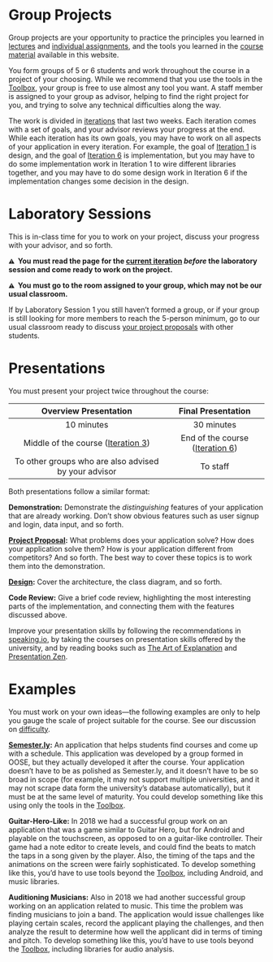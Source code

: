 # Group Projects

Group projects are your opportunity to practice the principles you learned in [lectures](/#lectures) and [individual assignments](/#individual-assignments), and the tools you learned in the [course material](/#course-material) available in this website.

You form groups of 5 or 6 students and work throughout the course in a project of your choosing. While we recommend that you use the tools in the [Toolbox](/toolbox), your group is free to use almost any tool you want. A staff member is assigned to your group as advisor, helping to find the right project for you, and trying to solve any technical difficulties along the way.

The work is divided in [iterations](/#iterations) that last two weeks. Each iteration comes with a set of goals, and your advisor reviews your progress at the end. While each iteration has its own goals, you may have to work on all aspects of your application in every iteration. For example, the goal of [Iteration 1](/iterations/1) is design, and the goal of [Iteration 6](/iterations/6) is implementation, but you may have to do some implementation work in Iteration 1 to wire different libraries together, and you may have to do some design work in Iteration 6 if the implementation changes some decision in the design.

# Laboratory Sessions

This is in-class time for you to work on your project, discuss your progress with your advisor, and so forth.

**<small>⚠️</small>  You must read the page for the [current iteration](/#iterations) _before_ the laboratory session and come ready to work on the project.**

**<small>⚠️</small>  You must go to the room assigned to your group, which may not be our usual classroom.**

If by Laboratory Session 1 you still haven’t formed a group, or if your group is still looking for more members to reach the 5-person minimum, go to our usual classroom ready to discuss [your project proposals](/assignments/0#project-proposal) with other students.

# Presentations

You must present your project twice throughout the course:

|                Overview Presentation                 |                Final Presentation                |
| :--------------------------------------------------: | :----------------------------------------------: |
|                      10 minutes                      |                    30 minutes                    |
| Middle of the course ([Iteration 3](/iterations/3))  | End of the course ([Iteration 6](/iterations/6)) |
| To other groups who are also advised by your advisor |                     To staff                     |

Both presentations follow a similar format:

**Demonstration:** Demonstrate the _distinguishing_ features of your application that are already working. Don’t show obvious features such as user signup and login, data input, and so forth.

**[Project Proposal](/iterations/0#project-proposal):** What problems does your application solve? How does your application solve them? How is your application different from competitors? And so forth. The best way to cover these topics is to work them into the demonstration.

**[Design](/iterations/1#design):** Cover the architecture, the class diagram, and so forth.

**Code Review:** Give a brief code review, highlighting the most interesting parts of the implementation, and connecting them with the features discussed above.

Improve your presentation skills by following the recommendations in [speaking.io](https://speaking.io), by taking the courses on presentation skills offered by the university, and by reading books such as [The Art of Explanation](http://artofexplanation.com) and [Presentation Zen](https://www.presentationzen.com).

# Examples

You must work on your own ideas—the following examples are only to help you gauge the scale of project suitable for the course. See our discussion on [difficulty](/iterations/0#difficulty).

**[Semester.ly](https://semester.ly):** An application that helps students find courses and come up with a schedule. This application was developed by a group formed in OOSE, but they actually developed it after the course. Your application doesn’t have to be as polished as Semester.ly, and it doesn’t have to be so broad in scope (for example, it may not support multiple universities, and it may not scrape data form the university’s database automatically), but it must be at the same level of maturity. You could develop something like this using only the tools in the [Toolbox](/toolbox).

**Guitar-Hero-Like:** In 2018 we had a successful group work on an application that was a game similar to Guitar Hero, but for Android and playable on the touchscreen, as opposed to on a guitar-like controller. Their game had a note editor to create levels, and could find the beats to match the taps in a song given by the player. Also, the timing of the taps and the animations on the screen were fairly sophisticated. To develop something like this, you’d have to use tools beyond the [Toolbox](/toolbox), including Android, and music libraries.

**Auditioning Musicians:** Also in 2018 we had another successful group working on an application related to music. This time the problem was finding musicians to join a band. The application would issue challenges like playing certain scales, record the applicant playing the challenges, and then analyze the result to determine how well the applicant did in terms of timing and pitch. To develop something like this, you’d have to use tools beyond the [Toolbox](/toolbox), including libraries for audio analysis.
